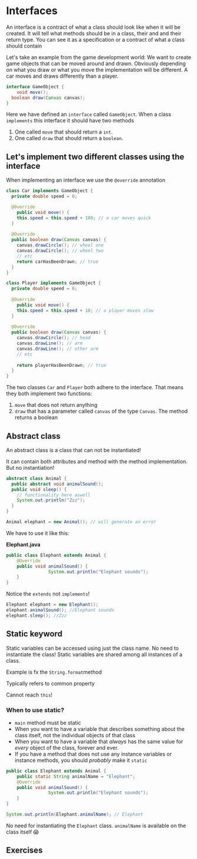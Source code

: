 # Interfaces

An interface is a contract of what a class should look like when it will be created. It will tell what methods should be in a class, their and and their return type. You can see it as a specification or a contract of what a class should contain

Let's take an example from the game development world: We want to create game objects that can be moved around and drawn. Obviously depending on what you draw or what you move the implementation will be different. A car moves and draws differently than a player. 

```java
interface GameObject {
	void move();
  boolean draw(Canvas canvas);
}
```

Here we have defined an `interface` called `GameObject`. When a class `implements` this interface it should have two methods

1. One called `move` that should return a `int`.
2. One called `draw` that should return a `boolean`.



## Let's implement two different classes using the interface

When implementing an interface we use the `@override` annotation

```java
class Car implements GameObject {
  private double speed = 0;

  @Override
	public void move() {
    this.speed = this.speed + 100; // a car moves quick
  }
  
  @Override
  public boolean draw(Canvas canvas) {
    canvas.drawCircle(); // wheel one
   	canvas.drawCircle(); // wheel two
    // etc
    return carHasBeenDrawn; // true
  }
}
```



```java
class Player implements GameObject {
  private double speed = 0;
  
  @Override
	public void move() {
    this.speed = this.speed + 10; // a player moves slow
  }
  
  @Override
  public boolean draw(Canvas canvas) {
    canvas.drawCircle(); // head
    canvas.drawLine(); // arm
    canvas.drawLine(); // other arm
    // etc
    
    return playerHasBeenDrawn; // true
  }
}
```

The two classes `Car` and `Player` both adhere to the interface. That means they both implement two functions:

1. `move` that does not return anything
2. `draw` that has a parameter called `canvas` of the type `Canvas`. The method returns a boolean



## Abstract class

An abstract class is a class that can not be instantiated! 

It can contain both attributes and method with the method implementation. But no instantiation!

```java
abstract class Animal {
  public abstract void animalSound();
  public void sleep() {
    // functionality here aswell
    System.out.println("Zzz");
  }
}
```

```java
Animal elephant = new Animal(); // will generate an error
```

We have to use it like this:



**Elephant.java**

````java
public class Elephant extends Animal {
    @Override
    public void animalSound() {
				System.out.println("Elephant sounds");
    }
}
````

Notice the `extends` not `implements`! 

```java
Elephant elephant = new Elephant();
elephant.animalSound(); //Elephant sounds
elephant.sleep(); //Zzz
```



## Static keyword

Static variables can be accessed using just the class name. No need to instantiate the class! Static variables are shared among all instances of a class. 

Example is fx the `String.format`method

Typically refers to common property

Cannot reach `this`!



### When to use static?

- `main` method must be static
- When you want to have a variable that describes something about the class itself, not the individual objects of that class
- When you want to have a variable that *always* has the same value for *every* object of the class, forever and ever.
- If you have a method that does not use any instance variables or instance methods, you should *probably* make it `static`



```java
public class Elephant extends Animal {
  	public static String animalName = "Elephant";
    @Override
    public void animalSound() {
				System.out.println("Elephant sounds");
    }
}
```



```java
System.out.println(Elephant.animalName); // Elephant
```

No need for instantiating the `Elephant` class. `animalName` is available on the class itself 😱



## Exercises

